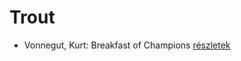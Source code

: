 # Trout

- Vonnegut, Kurt: Breakfast of Champions [részletek](_details/%7Bopf.creator%7D.md#id_1614)